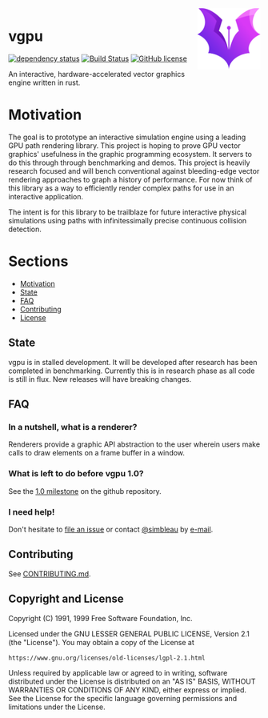 <img align="right" alt="Placeholder Logo. Author: https://www.vectorstock.com/royalty-free-vectors/vectors-by_buqancreative" width="25%" src="logo.png">

# vgpu
[![dependency status](https://deps.rs/repo/github/simbleau/vgpu/status.svg)](https://deps.rs/repo/github/simbleau/vgpu)
[![Build Status](https://travis-ci.com/simbleau/vgpu.svg?branch=main)](https://travis-ci.com/simbleau/vgpu) 
[![GitHub license](https://img.shields.io/github/license/simbleau/vgpu)](https://github.com/simbleau/vgpu/blob/main/LICENSE)

An interactive, hardware-accelerated vector graphics engine written in rust.

# Motivation

The goal is to prototype an interactive simulation engine using a leading GPU path rendering library. This project is hoping to prove GPU vector graphics' usefulness in the graphic programming ecosystem. It servers to do this through through benchmarking and demos. This project is heavily research focused and will bench conventional against bleeding-edge vector rendering approaches to graph a history of performance. For now think of this library as a way to efficiently render complex paths for use in an interactive application.

The intent is for this library to be trailblaze for future interactive physical simulations using paths with infinitessimally precise continuous collision detection.

# Sections

* [Motivation](#motivation)
* [State](#state)
* [FAQ](#faq)
* [Contributing](#contributing)
* [License](#copyright-and-license)

## State

vgpu is in stalled development. It will be developed after research has been completed in benchmarking. Currently this is in research phase as all code is still in flux. New releases will have breaking changes.

## FAQ

### In a nutshell, what is a renderer?

Renderers provide a graphic API abstraction to the user wherein users make calls to draw elements on a frame buffer in a window.

### What is left to do before vgpu 1.0?

See the [1.0 milestone](https://github.com/simbleau/vgpu/milestone/1) on the github repository.

### I need help!

Don't hesitate to [file an issue](https://github.com/simbleau/vgpu/issues/new) or contact [@simbleau](https://github.com/simbleau) by [e-mail](mailto:spencer@imbleau.com).

## Contributing

See [CONTRIBUTING.md](https://github.com/simbleau/vgpu/blob/master/CONTRIBUTING.md).

## Copyright and License

Copyright (C) 1991, 1999 Free Software Foundation, Inc.

Licensed under the GNU LESSER GENERAL PUBLIC LICENSE, Version 2.1 (the "License").
You may obtain a copy of the License at

    https://www.gnu.org/licenses/old-licenses/lgpl-2.1.html

Unless required by applicable law or agreed to in writing, software
distributed under the License is distributed on an "AS IS" BASIS,
WITHOUT WARRANTIES OR CONDITIONS OF ANY KIND, either express or implied.
See the License for the specific language governing permissions and
limitations under the License.
